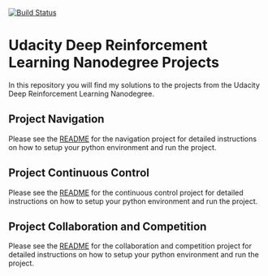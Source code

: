 [![Build Status](https://travis-ci.org/GTAeberhard/udacity-deep-reinforcement-learning-nanodegree.svg?branch=master)](https://travis-ci.org/GTAeberhard/udacity-deep-reinforcement-learning-nanodegree)

# Udacity Deep Reinforcement Learning Nanodegree Projects

In this repository you will find my solutions to the projects from the Udacity Deep Reinforcement Learning Nanodegree.

## Project Navigation

Please see the [README](Project_Navigation/README.md) for the navigation project for detailed
instructions on how to setup your python environment and run the project.

## Project Continuous Control

Please see the [README](Project_ContinuousControl/README.md) for the continuous control project
for detailed instructions on how to setup your python environment and run the project.

## Project Collaboration and Competition

Please see the [README](Project_CollaborationCompetition/README.md) for the collaboration and
competition project for detailed instructions on how to setup your python environment and run
the project.
